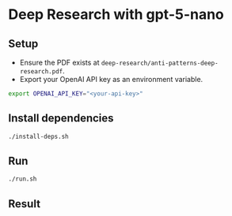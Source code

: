 # Deep Research with gpt-5-nano

## Setup

- Ensure the PDF exists at `deep-research/anti-patterns-deep-research.pdf`.
- Export your OpenAI API key as an environment variable.

```bash
export OPENAI_API_KEY="<your-api-key>"
```

## Install dependencies

```bash
./install-deps.sh
```

## Run

```bash
./run.sh
```

## Result

```bash
```
